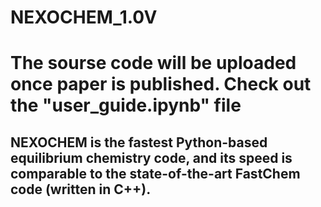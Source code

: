 # NEXOCHEM_1.0V


# The sourse code will be uploaded once paper is published. Check out the "user_guide.ipynb" file

## NEXOCHEM is the fastest Python-based equilibrium chemistry code, and its speed is comparable to the state-of-the-art FastChem code (written in C++).


